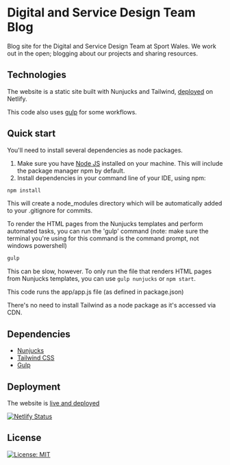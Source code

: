 # Digital and Service Design Team Blog

Blog site for the Digital and Service Design Team at Sport Wales. We work out in the open; blogging about our projects and sharing resources.

## Technologies

The website is a static site built with Nunjucks and Tailwind, <a href="https://sport-wales-digital-blog.netlify.app/" target="_blank">deployed</a> on Netlify.

This code also uses [gulp](https://gulpjs.com/) for some workflows.

## Quick start

You'll need to install several dependencies as node packages.

1. Make sure you have [Node JS](https://nodejs.org/en) installed on your machine. This will include the package manager npm by default.
2. Install dependencies in your command line of your IDE, using npm:
```markdown
npm install
```
This will create a node_modules directory which will be automatically added to your .gitignore for commits.

To render the HTML pages from the Nunjucks templates and perform automated tasks, you can run the 'gulp' command (note: make sure the terminal you're using for this command is the command prompt, not windows powershell)
```markdown
gulp
```
This can be slow, however. To only run the file that renders HTML pages from Nunjucks templates, you can use ```gulp nunjucks``` or ```npm start```.

This code runs the app/app.js file (as defined in package.json)


There's no need to install Tailwind as a node package as it's accessed via CDN.

## Dependencies

- [Nunjucks](https://mozilla.github.io/nunjucks/)
- [Tailwind CSS](https://tailwindcss.com/)
- [Gulp](https://gulpjs.com/)

## Deployment

The website is <a href="https://sport-wales-digital-blog.netlify.app/" target="_blank">live and deployed</a>

[![Netlify Status](https://api.netlify.com/api/v1/badges/33a01ed6-4a80-4065-b713-1c6e99a2c91e/deploy-status)](https://app.netlify.com/sites/sport-wales-digital-blog/deploys)

## License

[![License: MIT](https://img.shields.io/badge/License-MIT-yellow.svg)](https://opensource.org/licenses/MIT)